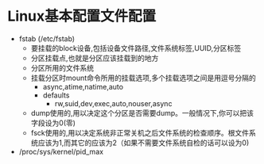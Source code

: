 # Linux基本配置文件配置
- fstab (/etc/fstab)
  - 要挂载的block设备,包括设备文件路径,文件系统标签,UUID,分区标签
  - 分区挂载点,也就是分区应该挂载到的地方
  - 分区所用的文件系统
  - 挂载分区时mount命令所用的挂载选项,多个挂载选项之间是用逗号分隔的
    - async,atime,natime,auto
    - defaults
      - rw,suid,dev,exec,auto,nouser,async
  - dump使用的,用以决定这个分区是否需要dump。一般情况下,你可以把该字段设为0(零)
  - fsck使用的,用以决定系统非正常关机之后文件系统的检查顺序。根文件系统应该为1,而其它的应该为2（如果不需要文件系统自检的话可以设为0)
- /proc/sys/kernel/pid_max